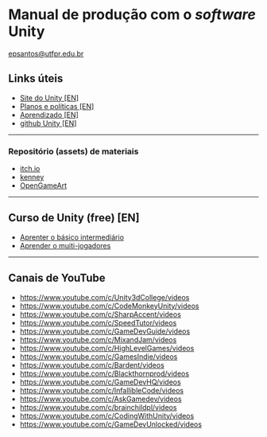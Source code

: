 # Manual de produção com o _software_ Unity

epsantos@utfpr.edu.br

## Links úteis
- [Site do Unity [EN]](https://unity.com/)
- [Planos e políticas [EN]](https://store.unity.com/#plans-individual)
- [Aprendizado [EN]](https://learn.unity.com/)
- [github Unity [EN]](https://github.com/Unity-Technologies)
---------------
### Repositório (assets) de materiais
- [itch.io](https://itch.io/game-assets/free)
- [kenney](https://kenney.nl/assets/)
- [OpenGameArt](https://opengameart.org/)

------------------
## Curso de Unity (free) [EN]
- [Aprenter o básico intermediário](https://www.youtube.com/watch?v=AmGSEH7QcDg)
- [Aprender o muiti-jogadores](https://www.youtube.com/watch?v=7glCsF9fv3s)


--------------------

## Canais de YouTube
- https://www.youtube.com/c/Unity3dCollege/videos
- https://www.youtube.com/c/CodeMonkeyUnity/videos
- https://www.youtube.com/c/SharpAccent/videos
- https://www.youtube.com/c/SpeedTutor/videos
- https://www.youtube.com/c/GameDevGuide/videos
- https://www.youtube.com/c/MixandJam/videos
- https://www.youtube.com/c/HighLevelGames/videos
- https://www.youtube.com/c/GamesIndie/videos
- https://www.youtube.com/c/Bardent/videos
- https://www.youtube.com/c/Blackthornprod/videos
- https://www.youtube.com/c/GameDevHQ/videos
- https://www.youtube.com/c/InfallibleCode/videos
- https://www.youtube.com/c/AskGamedev/videos
- https://www.youtube.com/c/brainchildpl/videos
- https://www.youtube.com/c/CodingWithUnity/videos
- https://www.youtube.com/c/GameDevUnlocked/videos

